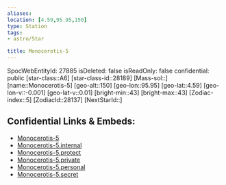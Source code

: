 ```yaml
---
aliases: 
location: [4.59,95.95,150]
type: Station
tags:
- astro/Star

title: Monocerotis-5
---
```

SpocWebEntityId: 27885
isDeleted: false
isReadOnly: false
confidential: public
[star-class::A6]
[star-class-id::28189]
[Mass-sol::]
[name::Monocerotis-5]
[geo-alt::150]
[geo-lon::95.95]
[geo-lat::4.59]
[geo-lon-v::-0.001]
[geo-lat-v::0.01]
[bright-min::43]
[bright-max::43]
[Zodiac-index::5]
[ZodiacId::28137]
[NextStarId::]



## Confidential Links & Embeds: 
- [Monocerotis-5](../../../_public/astro/Star/Monocerotis-5.md) 
- [Monocerotis-5.internal](../../../_internal/astro/Star/Monocerotis-5.internal.md) 
- [Monocerotis-5.protect](../../../_protect/astro/Star/Monocerotis-5.protect.md) 
- [Monocerotis-5.private](../../../_private/astro/Star/Monocerotis-5.private.md) 
- [Monocerotis-5.personal](../../../_personal/astro/Star/Monocerotis-5.personal.md) 
- [Monocerotis-5.secret](../../../_secret/astro/Star/Monocerotis-5.secret.md) 

